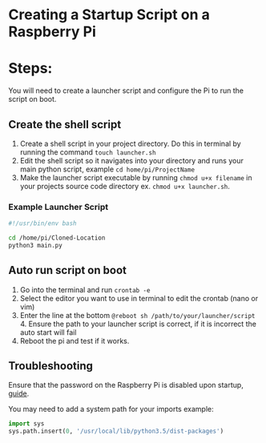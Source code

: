# Creating a Startup Script on a Raspberry Pi

# Steps:
You will need to create a launcher script and configure the Pi to run the script on boot.

## Create the shell script
1. Create a shell script in your project directory. Do this in terminal by running the command `touch launcher.sh`
2. Edit the shell script so it navigates into your directory and runs your main python script, example `cd home/pi/ProjectName`
3. Make the launcher script executable by running `chmod u+x filename` in your projects source code directory ex. `chmod u+x launcher.sh`.

### Example Launcher Script
```bash
#!/usr/bin/env bash

cd /home/pi/Cloned-Location
python3 main.py
```

## Auto run script on boot
1. Go into the terminal and run `crontab -e`
2. Select the editor you want to use in terminal to edit the crontab (nano or vim)
3. Enter the line at the bottom `@reboot sh /path/to/your/launcher/script`
    4. Ensure the path to your launcher script is correct, if it is incorrect the auto start will fail
4. Reboot the pi and test if it works.

## Troubleshooting
Ensure that the password on the Raspberry Pi is disabled upon startup, [guide](https://elinux.org/RPi_Debian_Auto_Login).

You may need to add a system path for your imports example:
```python
import sys
sys.path.insert(0, '/usr/local/lib/python3.5/dist-packages')
```

